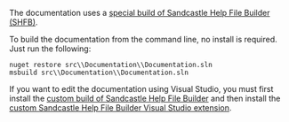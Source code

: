 The documentation uses a [special build of Sandcastle Help File Builder (SHFB)](https://github.com/tunnelvisionlabs/SHFB/releases/tag/v2014.11.22.0-beta).

To build the documentation from the command line, no install is required. Just run the following:

    nuget restore src\\Documentation\\Documentation.sln
    msbuild src\\Documentation\\Documentation.sln

If you want to edit the documentation using Visual Studio, you must first install the [custom build of Sandcastle Help File Builder](https://github.com/tunnelvisionlabs/SHFB/releases/download/v2014.11.22.0-beta/SandcastleHelpFileBuilder.msi) and then install the [custom Sandcastle Help File Builder Visual Studio extension](https://github.com/tunnelvisionlabs/SHFB/releases/download/v2014.11.22.0-beta/SHFBVisualStudioPackage.vsix).
